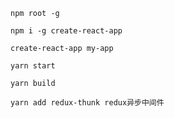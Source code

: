     npm root -g
    
    npm i -g create-react-app
    
    create-react-app my-app

    yarn start

    yarn build
    
    yarn add redux-thunk redux异步中间件
